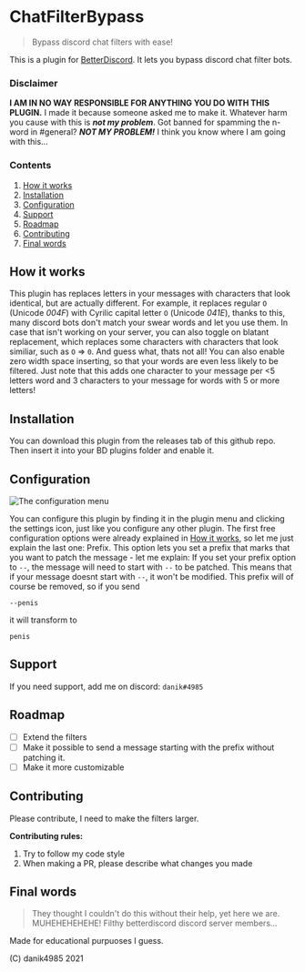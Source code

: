 # ChatFilterBypass

> Bypass discord chat filters with ease!

This is a plugin for [BetterDiscord](https://betterdiscord.app/). It lets you bypass discord chat filter bots.

### Disclaimer
**I AM IN NO WAY RESPONSIBLE FOR ANYTHING YOU DO WITH THIS PLUGIN.** I made it because someone asked me to make it. Whatever harm you cause with this is ***not my problem***. Got banned for spamming the n-word in #general? ***NOT MY PROBLEM!*** I think you know where I am going with this...

### Contents
1. [How it works](#how-it-works)
2. [Installation](#installation)
3. [Configuration](#configuration)
4. [Support](#support)
5. [Roadmap](#roadmap)
6. [Contributing](#contributing)
7. [Final words](#final-words)

## How it works
This plugin has replaces letters in your messages with characters that look identical, but are actually different.
For example, it replaces regular `O` (Unicode *004F*) with Cyrilic capital letter `О` (Unicode *041E*), thanks to this, many discord bots don't match your swear words and let you use them.
In case that isn't working on your server, you can also toggle on blatant replacement, which replaces some characters with characters that look similiar, such as `O` => `0`.
And guess what, thats not all! You can also enable zero width space inserting, so that your words are even less likely to be filtered. Just note that this adds one character to your message per <5 letters word and 3 characters to your message for words with 5 or more letters!

## Installation
You can download this plugin from the releases tab of this github repo. Then insert it into your BD plugins folder and enable it.

## Configuration

![The configuration menu](https://cdn.discordapp.com/attachments/733703994018496564/900406852746100776/Screenshot_from_2021-10-20_17-34-51.png)

You can configure this plugin by finding it in the plugin menu and clicking the settings icon, just like you configure any other plugin.
The first free configuration options were already explained in [How it works](#how-it-works), so let me just explain the last one: Prefix.
This option lets you set a prefix that marks that you want to patch the message - let me explain:
If you set your prefix option to `--`, the message will need to start with `--` to be patched. This means that if your message doesnt start with `--`, it won't be modified. This prefix will of course be removed, so if you send
```
--penis
```
it will transform to
```
penis
```

## Support
If you need support, add me on discord: `danik#4985`

## Roadmap
- [ ] Extend the filters
- [ ] Make it possible to send a message starting with the prefix without patching it.
- [ ] Make it more customizable

## Contributing
Please contribute, I need to make the filters larger.

__Contributing rules:__
1. Try to follow my code style
2. When making a PR, please describe what changes you made

## Final words
> They thought I couldn't do this without their help, yet here we are. MUHEHEHEHEHE!
> Filthy betterdiscord discord server members...

Made for educational purpuoses I guess.


(C) danik4985 2021
